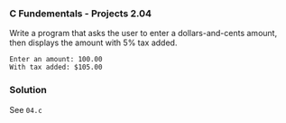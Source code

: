 ### C Fundementals - Projects 2.04

Write a program that asks the user to enter a dollars-and-cents amount, then displays the amount  with 5% tax added.

```
Enter an amount: 100.00
With tax added: $105.00
```

### Solution

See ```04.c```
